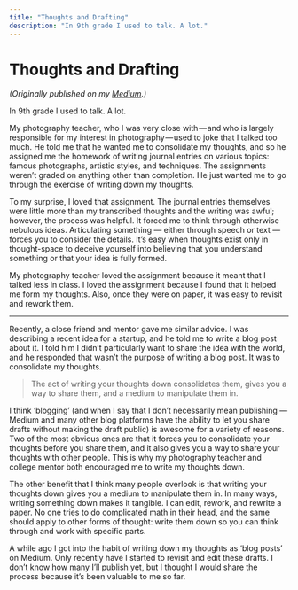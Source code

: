 ```yaml
---
title: "Thoughts and Drafting"
description: "In 9th grade I used to talk. A lot."
---
```


# Thoughts and Drafting

_(Originally published on my [Medium](https://medium.com/@tomasreimers/thoughts-and-drafting-4983ff7572fb).)_

In 9th grade I used to talk. A lot.

My photography teacher, who I was very close with — and who is largely responsible for my interest in photography — used to joke that I talked too much. He told me that he wanted me to consolidate my thoughts, and so he assigned me the homework of writing journal entries on various topics: famous photographs, artistic styles, and techniques. The assignments weren’t graded on anything other than completion. He just wanted me to go through the exercise of writing down my thoughts.

To my surprise, I loved that assignment. The journal entries themselves were little more than my transcribed thoughts and the writing was awful; however, the process was helpful. It forced me to think through otherwise nebulous ideas. Articulating something — either through speech or text — forces you to consider the details. It’s easy when thoughts exist only in thought-space to deceive yourself into believing that you understand something or that your idea is fully formed.

My photography teacher loved the assignment because it meant that I talked less in class. I loved the assignment because I found that it helped me form my thoughts. Also, once they were on paper, it was easy to revisit and rework them.

---

Recently, a close friend and mentor gave me similar advice. I was describing a recent idea for a startup, and he told me to write a blog post about it. I told him I didn’t particularly want to share the idea with the world, and he responded that wasn’t the purpose of writing a blog post. It was to consolidate my thoughts.

> The act of writing your thoughts down consolidates them, gives you a way to share them, and a medium to manipulate them in.

I think ‘blogging’ (and when I say that I don’t necessarily mean publishing — Medium and many other blog platforms have the ability to let you share drafts without making the draft public) is awesome for a variety of reasons. Two of the most obvious ones are that it forces you to consolidate your thoughts before you share them, and it also gives you a way to share your thoughts with other people. This is why my photography teacher and college mentor both encouraged me to write my thoughts down.

The other benefit that I think many people overlook is that writing your thoughts down gives you a medium to manipulate them in. In many ways, writing something down makes it tangible. I can edit, rework, and rewrite a paper. No one tries to do complicated math in their head, and the same should apply to other forms of thought: write them down so you can think through and work with specific parts.

A while ago I got into the habit of writing down my thoughts as ‘blog posts’ on Medium. Only recently have I started to revisit and edit these drafts. I don’t know how many I’ll publish yet, but I thought I would share the process because it’s been valuable to me so far.
